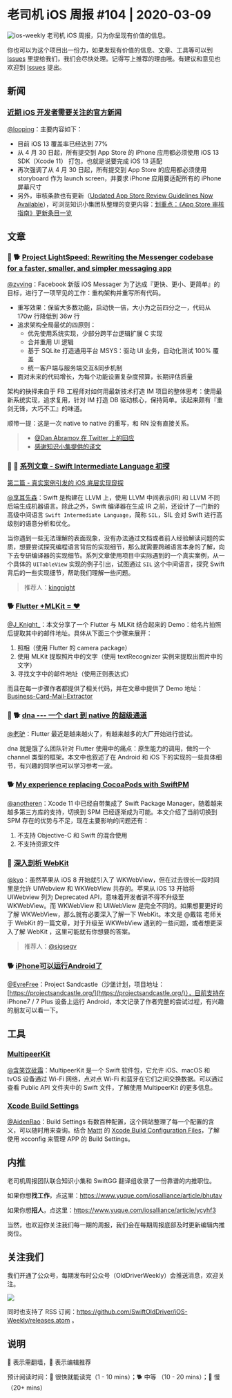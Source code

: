 # 老司机 iOS 周报 #104 | 2020-03-09

![ios-weekly](https://github.com/SwiftOldDriver/iOS-Weekly/blob/master/assets/ios-weekly.png?raw=true)
老司机 iOS 周报，只为你呈现有价值的信息。

你也可以为这个项目出一份力，如果发现有价值的信息、文章、工具等可以到 [Issues](https://github.com/SwiftOldDriver/iOS-Weekly/issues) 里提给我们，我们会尽快处理。记得写上推荐的理由哦。有建议和意见也欢迎到 [Issues](https://github.com/SwiftOldDriver/iOS-Weekly/issues) 提出。

## 新闻

### [近期 iOS 开发者需要关注的官方新闻](https://developer.apple.com/news/?id=03042020b)

[@looping](https://github.com/looping)：主要内容如下：
- 目前 iOS 13 覆盖率已经达到 77%
- 从 4 月 30 日起，所有提交到 App Store 的 iPhone 应用都必须使用 iOS 13 SDK（Xcode 11） 打包，也就是说要完成 iOS 13 适配
- 再次强调了从 4 月 30 日起，所有提交到 App Store 的应用都必须使用 storyboard 作为 launch screen，并要求 iPhone 应用要适配所有的 iPhone 屏幕尺寸
- 另外，审核条款也有更新（[Updated App Store Review Guidelines Now Available](https://developer.apple.com/news/?id=03042020a)），可浏览知识小集团队整理的变更内容：[划重点：《App Store 审核指南》更新条目一览](https://mp.weixin.qq.com/s/Tzt0jmVt2q7zpL7g8kpb5g)


## 文章

### 🌟 🐕 [Project LightSpeed: Rewriting the Messenger codebase for a faster, smaller, and simpler messaging app](https://engineering.fb.com/data-infrastructure/messenger/)
[@zvving](https://github.com/zvving)：Facebook 新版 iOS Messager 为了达成『更快、更小、更简单』的目标，进行了一项罕见的工作：重构架构并重写所有代码。

- 重写效果：保留大多数功能，启动快一倍，大小为之前四分之一，代码从 170w 行降低到 36w 行
- 追求架构全局最优的四原则：
    - 优先使用系统实现，少部分跨平台逻辑扩展 C 实现
    - 合并重用 UI 逻辑
    - 基于 SQLite 打造通用平台 MSYS：驱动 UI 业务，自动化测试 100% 覆盖
    - 统一客户端与服务端交互&同步机制
- 面对未来的代码增长，为每个功能设置复杂度预算，长期评估质量

架构的抉择来自于 FB 工程师对如何用最新技术打造 IM 项目的整体思考：使用最新系统实现，追求复用，针对 IM 打造 DB 驱动核心，保持简单。读起来颇有『重剑无锋，大巧不工』的味道。

顺带一提：这是一次 native to native 的重写，和 RN 没有直接关系。

> - [@Dan Abramov 在 Twitter 上的回应](https://twitter.com/dan_abramov/status/1234801507805138945)
> - [感谢知识小集提供的译文](https://mp.weixin.qq.com/s/kdezRmk_tgjUTsuCQcAqsw)

### 🌟 🐢 [系列文章 - Swift Intermediate Language 初探](https://mp.weixin.qq.com/s/UQksScr_LZ1n7wLAVjzEMg)

[第二篇 - 真实案例引发的 iOS 底层实现窥探](https://mp.weixin.qq.com/s/KHvWSsvKNxJq9IwAsZu4qw)

[@享耳先森](https://github.com/iblacksun)：Swift 是构建在 LLVM 上，使用 LLVM 中间表示(IR) 和 LLVM 不同后端生成机器语言。除此之外，Swift 编译器在生成 IR 之前，还设计了一门新的高级中间语言 `Swift Intermediate Language`，简称 `SIL`，SIL 会对 Swift 进行高级别的语意分析和优化。

当你遇到一些无法理解的表面现象，没有办法通过文档或者前人经验解读问题的实质，想要尝试探究编程语言背后的实现细节，那么就需要跨越语言本身的了解，向下去专研编译器的实现细节。系列文章使用项目中实际遇到的一个真实案例，从一个具体的 `UITableView` 实现的例子引出，试图通过 `SIL` 这个中间语言，探究 Swift 背后的一些实现细节，帮助我们理解一些问题。

> 推荐人：[kingnight](https://github.com/kingnight)


### 🐕 [Flutter +MLKit = ❤](https://medium.com/flutter-community/flutter-mlkit-8039ec66b6a)

[@J_Knight_](https://weibo.com/1929625262/profile?rightmod=1&wvr=6&mod=personinfo&is_all=1)：本文分享了一个 Flutter 与 MLKit 结合起来的 Demo：给名片拍照后提取其中的邮件地址。具体从下面三个步骤来展开：
1. 照相（使用 Flutter 的 camera package）
2. 使用 MLKit 提取照片中的文字（使用 textRecognizer 实例来提取出图片中的文字）
3. 寻找文字中的邮件地址（使用正则表达式）

而且在每一步骤作者都提供了相关代码，并在文章中提供了 Demo 地址：[Business-Card-Mail-Extractor](https://github.com/DaemonLoki/Business-Card-Mail-Extractor)

### 🌟 🐕 [dna --- 一个 dart 到 native 的超级通道](https://juejin.im/post/5e5f1d41518825495b29a05b)

[@老驴](https://www.weibo.com/6090610445)：Flutter 最近是越来越火了，有越来越多的大厂开始进行尝试。

dna 就是饿了么团队针对 Flutter 使用中的痛点：原生能力的调用，做的一个 channel 类型的框架。本文中也叙述了在 Android 和 iOS 下的实现的一些具体细节，有兴趣的同学也可以学习参考一波。

### 🐕 [My experience replacing CocoaPods with SwiftPM](https://www.jessesquires.com/blog/replacing-cocoapods-with-swiftpm)

[@anotheren](https://github.com/anotheren)：Xcode 11 中已经自带集成了 Swift Package Manager，随着越来越多第三方库的支持，切换到 SPM 已经逐渐成为可能。本文介绍了当前切换到 SPM 存在的优势与不足，现在主要影响的问题还有：
1. 不支持 Objective-C 和 Swift 的混合使用
2. 不支持资源文件

### 🐢 [深入剖析 WebKit](https://ming1016.github.io/2017/10/11/deeply-analyse-webkit/#more)

[@kyo](https://github.com/KyoLi)：虽然苹果从 iOS 8 开始就引入了 WKWebView，但在过去很长一段时间里是允许 UIWebview 和 WKWebView 共存的。苹果从 iOS 13 开始将 UIWebview 列为 Deprecated API，意味着开发者讲不得不升级至 WKWebView。而 WKWebView 和 UIWebView 是完全不同的。如果想要更好的了解 WKWebView，那么就有必要深入了解一下 WebKit。本文是 @戴铭 老师关于 WebKit 的一篇文章，对于升级至 WKWebView 遇到的一些问题，或者想更深入了解 WebKit ，这里可能就有你想要的答案。

> 推荐人：[@sigsegv](https://juejin.im/user/5a3123a26fb9a044fa19dc7b)

### 🐕 [iPhone可以运行Android了](https://mp.weixin.qq.com/s/hYjmPNxlX8P_BiEo4LveJQ)

[@EyreFree](https://github.com/EyreFree)：Project Sandcastle（沙堡计划，项目地址：[https://projectsandcastle.org/](https://projectsandcastle.org/)），目前支持在 iPhone7 / 7 Plus 设备上运行 Android，本文记录了作者完整的尝试过程，有兴趣的朋友可以看一下。

## 工具

### [MultipeerKit](https://github.com/insidegui/MultipeerKit)

[@含笑饮砒霜](https://weibo.com/chinafishnews/)：MultipeerKit 是一个 Swift 软件包，它允许 iOS、macOS 和 tvOS 设备通过 Wi-Fi 网络，点对点 Wi-Fi 和蓝牙在它们之间交换数据。可以通过查看 Public API 文件夹中的 Swift 文件，了解使用 MultipeerKit 的更多信息。

### [Xcode Build Settings](https://xcodebuildsettings.com/)
[@AidenRao](https://weibo.com/AidenRao)：Build Settings 有数百种配置，这个网站整理了每一个配置的含义，可以随时用来查询。结合 [Mattt](https://github.com/mattt) 的 [Xcode Build Configuration Files](https://nshipster.com/xcconfig/)，了解使用 xcconfig 来管理 APP 的 Build Settings。


## 内推

老司机周报团队联合知识小集和 SwiftGG 翻译组收录了一份靠谱的内推职位。

如果你想**找工作**，点这里：https://www.yuque.com/iosalliance/article/bhutav

如果你想**招人**，点这里：https://www.yuque.com/iosalliance/article/ycyhf3

当然，也欢迎你关注我们每一期的周报，我们会在每期周报底部及时更新编辑内推岗位。

## 关注我们

我们开通了公众号，每期发布时公众号（OldDriverWeekly）会推送消息，欢迎关注。

![](https://github.com/SwiftOldDriver/iOS-Weekly/blob/master/assets/qrcode_for_wechat.jpg?raw=true)

同时也支持了 RSS 订阅：https://github.com/SwiftOldDriver/iOS-Weekly/releases.atom 。

## 说明

🚧 表示需翻墙，🌟 表示编辑推荐

预计阅读时间：🐎 很快就能读完（1 - 10 mins）；🐕 中等 （10 - 20 mins）；🐢 慢（20+ mins）

